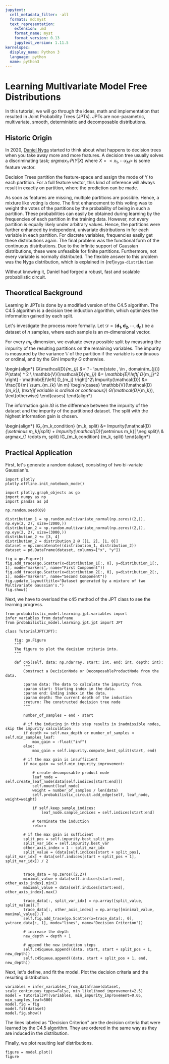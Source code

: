 ```yaml
---
jupytext:
  cell_metadata_filter: -all
  formats: md:myst
  text_representation:
    extension: .md
    format_name: myst
    format_version: 0.13
    jupytext_version: 1.11.5
kernelspec:
  display_name: Python 3
  language: python
  name: python3
---
```


# Learning Multivariate Model Free Distributions

In this tutorial, we will go through the ideas, math and implementation that resulted in Joint Probability Trees (JPTs).
JPTs are non-parametric, multivariate, smooth, deterministic and decomposable distributions.

## Historic Origin
In 2020, [Daniel Nyga](https://scholar.google.de/citations?user=09bM6F8AAAAJ&hl=de) started to think about what happens to decision trees when you take away more and more features.
A decision tree usually solves a discriminating task; $argmax_Y \,P(Y|X)$ where $X = <x_1, \cdots x_M>$ is some feature vector.

Decision Trees partition the feature-space and assign the mode of Y to each partition.
For a full feature vector, this kind of inference will always result in exactly on partition,
where the prediction can be made. 

As soon as features are missing, multiple partitions are possible. 
Hence, a mixture like voting is done. 
The first enhancement to this voting was to weight the votes of the partitions by the probability 
of being in such a partition.
These probabilities can easily be obtained during learning by the frequencies of each partition in the training data.
However, not every partition is equally likely under arbitrary values.
Hence, the partitions were further enhanced by independent,
univariate distributions in for each variable in each partition.
For discrete variables, frequencies easily get these distributions again.
The final problem was the functional form of the continuous distributions.
Due to the infinite support of Gaussian distributions, these were unfeasible for finite partitions.
Furthermore, not every variable is normally distributed.
The flexible answer to this problem was the Nyga distribution, which is explained in {ref}`nyga-distribution`

Without knowing it, Daniel had forged a robust, fast and scalable probabilistic circuit.


## Theoretical Background

Learning in JPTs is done by a modified version of the C4.5 algorithm.
The C4.5 algorithm is a decision tree induction algorithm, which optimizes the information gained by each split.

Let's investigate the process more formally.
Let $\mathcal{D} = \{\boldsymbol{d_1}, \boldsymbol{d_2}, \cdots, \boldsymbol{d_n}\}$ be a dataset of $n$ samples,
where each sample is an $m$-dimensional vector.

For every $m_{k}$ dimension, we evaluate every possible split
by measuring the impurity of the resulting partitions on the remaining variables.
The impurity is measured by the variance $\mathbb{V}$ of the partition if the variable is continuous or ordinal,
and by the Gini impurity $G$ otherwise.

\begin{align*}
 G(\mathcal{D}_{m_j}) &= 1 - \sum_{state \, \in \, domain(m_{j})} P(state) ^ 2 \\
 \mathbb{V}(\mathcal{D}_{m_j}) &= \mathbb{E}\left[ D_{m_j}^2 \right] - \mathbb{E}\left[ D_{m_j} \right]^2\\
 Impurity(\mathcal{D}) &= \frac{1}{m} \sum_{m_{k} \in m} \begin{cases} \mathbb{V}(\mathcal{D}_{m_k}), \text{if variable is ordinal or continuous}\\ 
G(\mathcal{D}_{m_k}), \text{otherwise} \end{cases}
\end{align*}

The information gain $IG$ is the difference between the impurity of the dataset and the impurity of the partitioned dataset.
The split with the highest information gain is chosen.

\begin{align*}
IG_{m_k,condition} (m_k, split) &= Impurity(\mathcal{D}_{\setminus m_k}|split) + Impurity(\mathcal{D}_{\setminus m_k}| \neg split)\\
& argmax_{1 \cdots m, split} IG_{m_k,condition} (m_k, split)
\end{align*}


## Practical Application

First, let's generate a random dataset, consisting of two bi-variate Gaussian's.

```{code-cell} ipython3
import plotly
plotly.offline.init_notebook_mode()

import plotly.graph_objects as go
import numpy as np
import pandas as pd

np.random.seed(69)

distribution_1 = np.random.multivariate_normal(np.zeros((2,)), np.eye(2, 2), size=(2000,))
distribution_2 = np.random.multivariate_normal(np.zeros((2,)), np.eye(2, 2), size=(3000,))
distribution_2 += [3, 4]
distribution_2 = distribution_2 @ [[1, 2], [1, 0]]
dataset = np.concatenate((distribution_1, distribution_2))
dataset = pd.DataFrame(dataset, columns=["x", "y"])

fig = go.Figure()
fig.add_trace(go.Scatter(x=distribution_1[:, 0], y=distribution_1[:, 1], mode="markers", name="First Component"))
fig.add_trace(go.Scatter(x=distribution_2[:, 0], y=distribution_2[:, 1], mode="markers", name="Second Component"))
fig.update_layout(title="Dataset generated by a mixture of two Multivariate Gaussian's.")
fig.show()
```

Next, we have to overload the c45 method of the JPT class to see the learning progress.

```{code-cell} ipython3
from probabilistic_model.learning.jpt.variables import infer_variables_from_dataframe
from probabilistic_model.learning.jpt.jpt import JPT

class TutorialJPT(JPT):
    
    fig: go.Figure
    """
    The figure to plot the decision criteria into.
    """
    
    def c45(self, data: np.ndarray, start: int, end: int, depth: int):
        """
        Construct a DecisionNode or DecomposableProductNode from the data.

        :param data: The data to calculate the impurity from.
        :param start: Starting index in the data.
        :param end: Ending index in the data.
        :param depth: The current depth of the induction
        :return: The constructed decision tree node
        """

        number_of_samples = end - start

        # if the inducing in this step results in inadmissible nodes, skip the impurity calculation
        if depth >= self.max_depth or number_of_samples < self.min_samples_leaf:
            max_gain = -float("inf")
        else:
            max_gain = self.impurity.compute_best_split(start, end)

        # if the max gain is insufficient
        if max_gain <= self.min_impurity_improvement:

            # create decomposable product node
            leaf_node = self.create_leaf_node(data[self.indices[start:end]])
            self.mount(leaf_node)
            weight = number_of_samples / len(data)
            self.probabilistic_circuit.add_edge(self, leaf_node, weight=weight)

            if self.keep_sample_indices:
                leaf_node.sample_indices = self.indices[start:end]

            # terminate the induction
            return

        # if the max gain is sufficient
        split_pos = self.impurity.best_split_pos
        split_var_idx = self.impurity.best_var
        other_axis_index = 1 - split_var_idx
        split_value = (data[self.indices[start + split_pos], split_var_idx] + data[self.indices[start + split_pos + 1], split_var_idx]) / 2
        
        
        trace_data = np.zeros((2,2))
        minimal_value = data[self.indices[start:end], other_axis_index].min()
        maximal_value = data[self.indices[start:end], other_axis_index].max()

        trace_data[:, split_var_idx] = np.array([split_value, split_value]).T
        trace_data[:, other_axis_index] = np.array([minimal_value, maximal_value]).T
        self.fig.add_trace(go.Scatter(x=trace_data[:, 0], y=trace_data[:, 1], mode="lines", name="Decision Criterion"))
        
        # increase the depth
        new_depth = depth + 1

        # append the new induction steps
        self.c45queue.append((data, start, start + split_pos + 1, new_depth))
        self.c45queue.append((data, start + split_pos + 1, end, new_depth))

```

Next, let's define, and fit the model. Plot the decision criteria and the resulting distribution.

```{code-cell} ipython3
variables = infer_variables_from_dataframe(dataset, scale_continuous_types=False, min_likelihood_improvement=2.5)
model = TutorialJPT(variables, min_impurity_improvement=0.05, min_samples_leaf=500)
model.fig = fig
model.fit(dataset)
model.fig.show()
```

The lines labeled as "Decision Criterion" are the decision criteria that were learned by the C4.5 algorithm.
They are ordered in the same way as they are induced in the distribution.


Finally, we plot resulting leaf distributions.

```{code-cell} ipython3
figure = model.plot()
figure
```
